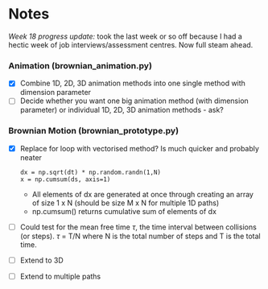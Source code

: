 # Notes
*Week 18 progress update:* took the last week or so off because I had a hectic week of job interviews/assessment centres. Now full steam ahead. 

### Animation (brownian_animation.py)
- [x] Combine 1D, 2D, 3D animation methods into one single method with dimension parameter
- [ ] Decide whether you want one big animation method (with dimension parameter) or individual 1D, 2D, 3D animation methods - ask?

### Brownian Motion (brownian_prototype.py)
- [x] Replace for loop with vectorised method? Is much quicker and probably neater
  ```
  dx = np.sqrt(dt) * np.random.randn(1,N)
  x = np.cumsum(ds, axis=1)
  ```
  - All elements of dx are generated at once through creating an array of size 1 x N (should be size M x N for multiple 1D paths)
  - np.cumsum() returns cumulative sum of elements of dx

- [ ] Could test for the mean free time $\tau$, the time interval between collisions (or steps). $\tau$ = T/N where N is the total number
of steps and T is the total time.

- [ ] Extend to 3D

- [ ] Extend to multiple paths

